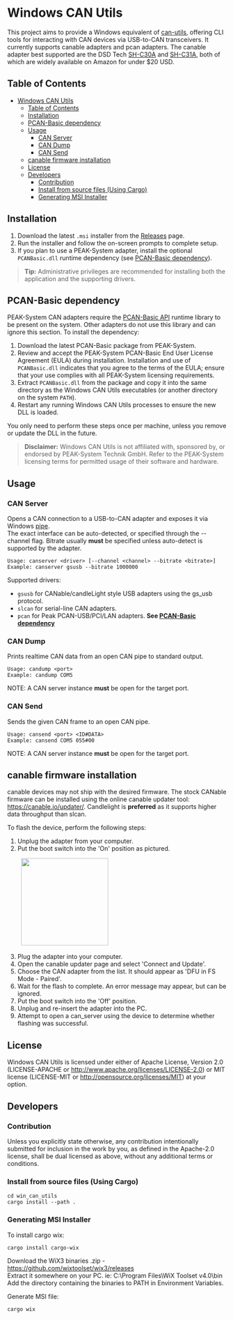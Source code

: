# Windows CAN Utils

This project aims to provide a Windows equivalent of [can-utils](https://github.com/linux-can/can-utils), offering CLI tools for interacting with CAN devices via USB-to-CAN transceivers. It currently supports canable adapters and pcan adapters. The canable adapter best supported are the DSD Tech [SH-C30A](https://www.deshide.com/product-details_SH-C30A.html) and [SH-C31A](https://www.deshide.com/product-details_SH-C31A.html), both of which are widely available on Amazon for under $20 USD.

## Table of Contents
- [Windows CAN Utils](#windows-can-utils)
  - [Table of Contents](#table-of-contents)
  - [Installation](#installation)
  - [PCAN-Basic dependency](#pcan-basic-dependency)
  - [Usage](#usage)
    - [CAN Server](#can-server)
    - [CAN Dump](#can-dump)
    - [CAN Send](#can-send)
  - [canable firmware installation](#canable-firmware-installation)
  - [License](#license)
  - [Developers](#developers)
    - [Contribution](#contribution)
    - [Install from source files (Using Cargo)](#install-from-source-files-using-cargo)
    - [Generating MSI Installer](#generating-msi-installer)


## Installation

1. Download the latest `.msi` installer from the
   [Releases](https://github.com/Cyborg-Dynamics-Engineering/win-can-utils/releases) page.
2. Run the installer and follow the on-screen prompts to complete setup.
3. If you plan to use a PEAK-System adapter, install the optional
   `PCANBasic.dll` runtime dependency (see
   [PCAN-Basic dependency](#pcan-basic-dependency)).

> **Tip:** Administrative privileges are recommended for installing both the
> application and the supporting drivers.

## PCAN-Basic dependency

PEAK-System CAN adapters require the
[PCAN-Basic API](https://www.peak-system.com/PCAN-Basic.239.0.html?&L=1)
runtime library to be present on the system. Other adapters do not use this
library and can ignore this section. To install the dependency:

1. Download the latest PCAN-Basic package from PEAK-System.
2. Review and accept the PEAK-System PCAN-Basic End User License Agreement
   (EULA) during installation. Installation and use of `PCANBasic.dll`
   indicates that you agree to the terms of the EULA; ensure that your use
   complies with all PEAK-System licensing requirements.
3. Extract `PCANBasic.dll` from the package and copy it into the same
   directory as the Windows CAN Utils executables (or another directory on the
   system `PATH`).
4. Restart any running Windows CAN Utils processes to ensure the new DLL is
   loaded.

You only need to perform these steps once per machine, unless you remove or
update the DLL in the future.

> **Disclaimer:** Windows CAN Utils is not affiliated with, sponsored by, or
> endorsed by PEAK-System Technik GmbH. Refer to the PEAK-System licensing
> terms for permitted usage of their software and hardware.

## Usage
### CAN Server
Opens a CAN connection to a USB-to-CAN adapter and exposes it via Windows [pipe](https://learn.microsoft.com/en-us/windows/win32/ipc/pipes).<br>
The exact interface can be auto-detected, or specified through the --channel flag. Bitrate usually **must** be specified unless auto-detect is supported by the adapter.
```
Usage: canserver <driver> [--channel <channel> --bitrate <bitrate>]
Example: canserver gsusb --bitrate 1000000
```

Supported drivers:

- `gsusb` for CANable/candleLight style USB adapters using the gs_usb protocol.
- `slcan` for serial-line CAN adapters.
- `pcan` for Peak PCAN-USB/PCI/LAN adapters. **See [PCAN-Basic dependency](#pcan-basic-dependency)**

### CAN Dump
Prints realtime CAN data from an open CAN pipe to standard output.
```
Usage: candump <port>
Example: candump COM5
```
NOTE: A CAN server instance **must** be open for the target port.

### CAN Send
Sends the given CAN frame to an open CAN pipe.
```
Usage: cansend <port> <ID#DATA>
Example: cansend COM5 055#00
```
NOTE: A CAN server instance **must** be open for the target port.

## canable firmware installation
canable devices may not ship with the desired firmware. The stock CANable firmware can be installed using the online canable updater tool: https://canable.io/updater/. Candlelight is **preferred** as it supports higher data throughput than slcan. 

To flash the device, perform the following steps:
1. Unplug the adapter from your computer.
2. Put the boot switch into the 'On' position as pictured.
   
&nbsp;&nbsp;&nbsp;&nbsp;&nbsp;&nbsp;&nbsp;&nbsp;<img src="https://github.com/user-attachments/assets/154c4837-61d0-402f-9a38-76f50d5a5f81" width="200">

3. Plug the adapter into your computer.
4. Open the canable updater page and select 'Connect and Update'.
5. Choose the CAN adapter from the list. It should appear as 'DFU in FS Mode - Paired'.
6. Wait for the flash to complete. An error message may appear, but can be ignored.
7. Put the boot switch into the 'Off' position.
8. Unplug and re-insert the adapter into the PC.
9. Attempt to open a can_server using the device to determine whether flashing was successful.

## License
Windows CAN Utils is licensed under either of Apache License, Version 2.0 (LICENSE-APACHE or http://www.apache.org/licenses/LICENSE-2.0) or MIT license (LICENSE-MIT or http://opensource.org/licenses/MIT) at your option.

## Developers

### Contribution
Unless you explicitly state otherwise, any contribution intentionally submitted for inclusion in the work by you, as defined in the Apache-2.0 license, shall be dual licensed as above, without any additional terms or conditions.

### Install from source files (Using Cargo)
```
cd win_can_utils
cargo install --path .
```

### Generating MSI Installer
To install cargo wix:
```
cargo install cargo-wix
```

Download the WiX3 binaries .zip - https://github.com/wixtoolset/wix3/releases<br>
Extract it somewhere on your PC. ie: C:\Program Files\WiX Toolset v4.0\bin\
Add the directory containing the binaries to PATH in Environment Variables.

Generate MSI file:
```
cargo wix
```
